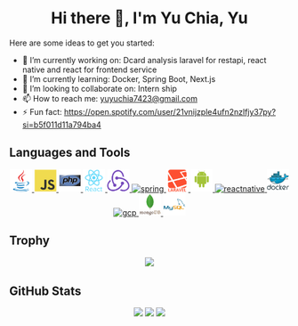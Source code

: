 <h1 align="center">Hi there 👋, I'm Yu Chia, Yu</h1>
<!-- <img src="https://komarev.com/ghpvc/?username=Chia1104&style=for-the-badge&color=blueviolet" /> -->
Here are some ideas to get you started:

- 🔭 I’m currently working on:
  Dcard analysis laravel for restapi, react native and  react for frontend service
- 🌱 I’m currently learning:
  Docker, Spring Boot, Next.js
- 👯 I’m looking to collaborate on: Intern ship
- 📫 How to reach me: 
  yuyuchia7423@gmail.com
- ⚡ Fun fact:
  https://open.spotify.com/user/21vnijzple4ufn2nzlfjy37py?si=b5f011d11a794ba4

<h2>Languages and Tools</h2>
<div align="center"> 
  <a href="https://www.java.com" target="_blank" rel="noreferrer"> 
    <img src="https://raw.githubusercontent.com/devicons/devicon/master/icons/java/java-original.svg" alt="java" width="40" height="40"/> 
  </a>
  <a href="https://developer.mozilla.org/en-US/docs/Web/JavaScript" target="_blank" rel="noreferrer"> 
    <img src="https://raw.githubusercontent.com/devicons/devicon/master/icons/javascript/javascript-original.svg" alt="javascript" width="40" height="40"/> 
  </a>
  <a href="https://www.php.net" target="_blank" rel="noreferrer"> 
    <img src="https://raw.githubusercontent.com/devicons/devicon/master/icons/php/php-original.svg" alt="php" width="40" height="40"/> 
  </a>
  <a href="https://reactjs.org/" target="_blank" rel="noreferrer"> 
    <img src="https://raw.githubusercontent.com/devicons/devicon/master/icons/react/react-original-wordmark.svg" alt="react" width="40" height="40"/> 
  </a>
  <a href="https://redux.js.org" target="_blank" rel="noreferrer"> 
     <img src="https://raw.githubusercontent.com/devicons/devicon/master/icons/redux/redux-original.svg" alt="redux" width="40" height="40"/> 
  </a>
  <a href="https://spring.io/" target="_blank" rel="noreferrer"> 
    <img src="https://www.vectorlogo.zone/logos/springio/springio-icon.svg" alt="spring" width="40" height="40"/> 
  </a>
  <a href="https://laravel.com/" target="_blank" rel="noreferrer"> 
     <img src="https://raw.githubusercontent.com/devicons/devicon/master/icons/laravel/laravel-plain-wordmark.svg" alt="laravel" width="40" height="40"/> 
  </a>
  <a href="https://developer.android.com" target="_blank" rel="noreferrer"> 
    <img src="https://raw.githubusercontent.com/devicons/devicon/master/icons/android/android-original-wordmark.svg" alt="android" width="40" height="40"/> 
  </a>
  <a href="https://reactnative.dev/" target="_blank" rel="noreferrer"> 
    <img src="https://reactnative.dev/img/header_logo.svg" alt="reactnative" width="40" height="40"/> 
  </a>
  <a href="https://www.docker.com/" target="_blank" rel="noreferrer"> 
    <img src="https://raw.githubusercontent.com/devicons/devicon/master/icons/docker/docker-original-wordmark.svg" alt="docker" width="40" height="40"/> 
  </a> 
  <a href="https://cloud.google.com" target="_blank" rel="noreferrer"> 
    <img src="https://www.vectorlogo.zone/logos/google_cloud/google_cloud-icon.svg" alt="gcp" width="40" height="40"/> 
  </a>
  <a href="https://www.mongodb.com/" target="_blank" rel="noreferrer"> 
     <img src="https://raw.githubusercontent.com/devicons/devicon/master/icons/mongodb/mongodb-original-wordmark.svg" alt="mongodb" width="40" height="40"/> 
  </a>
  <a href="https://www.mysql.com/" target="_blank" rel="noreferrer"> 
    <img src="https://raw.githubusercontent.com/devicons/devicon/master/icons/mysql/mysql-original-wordmark.svg" alt="mysql" width="40" height="40"/> 
  </a>  
</div>
<h2>Trophy</h2>
<div align="center">
  <img src="https://github-profile-trophy.vercel.app/?username=Chia1104&theme=nord" />
</div>
<h2>GitHub Stats</h2>
<div align="center">
  <img src="https://github-readme-stats.vercel.app/api?username=Chia1104&count_private=true&show_icons=true&theme=material-palenight" />
  <img src="https://github-readme-stats.vercel.app/api/top-langs/?username=Chia1104&layout=compact&theme=material-palenight&count_private=true&show_icons=true&langs_count=8" />
  <img src="https://github-readme-streak-stats.herokuapp.com?user=Chia1104&theme=react&date_format=M%20j%5B%2C%20Y%5D&stroke=4802BC&background=6A26DD2B&ring=4802BC" />
</div>
